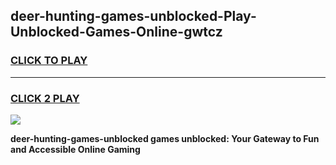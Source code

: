 
## deer-hunting-games-unblocked-Play-Unblocked-Games-Online-gwtcz
<h3>
<a href="https://premium76.site?title=deer-hunting-games-unblocked&ref=24A">CLICK TO PLAY</a></h3>
<hr>

<h3>
<a href="https://premium76.site?title=deer-hunting-games-unblocked&ref=24A">CLICK 2 PLAY</a>
  
</h3>

<a href="https://premium76.site?title=deer-hunting-games-unblocked&ref=24A"><img src="https://clearcache.store/games.png"></a>


**deer-hunting-games-unblocked games unblocked: Your Gateway to Fun and Accessible Online Gaming**
